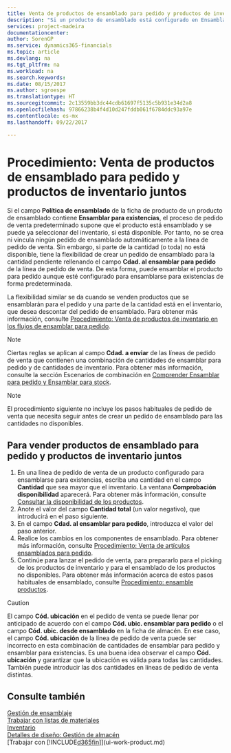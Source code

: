 ```yaml
---
title: Venta de productos de ensamblado para pedido y productos de inventario juntos | Documentos de Microsoft
description: "Si un producto de ensamblado está configurado en Ensamblar para existencias, el proceso de pedido de venta predeterminado supone que el producto está ensamblado y se puede ya seleccionar del inventario, si está disponible. Sin embargo, si parte de la cantidad (o toda) no está disponible, tiene la flexibilidad de crear un pedido de ensamblado para la cantidad pendiente de forma dinámica."
services: project-madeira
documentationcenter: 
author: SorenGP
ms.service: dynamics365-financials
ms.topic: article
ms.devlang: na
ms.tgt_pltfrm: na
ms.workload: na
ms.search.keywords: 
ms.date: 08/15/2017
ms.author: sgroespe
ms.translationtype: HT
ms.sourcegitcommit: 2c13559bb3dc44cdb61697f5135c5b931e34d2a8
ms.openlocfilehash: 97866238b4f4d10d247fddb061f6784ddc93a97e
ms.contentlocale: es-mx
ms.lasthandoff: 09/22/2017

---
```

# <a name="how-to-sell-assemble-to-order-items-and-inventory-items-together"></a>Procedimiento: Venta de productos de ensamblado para pedido y productos de inventario juntos
Si el campo **Política de ensamblado** de la ficha de producto de un producto de ensamblado contiene **Ensamblar para existencias**, el proceso de pedido de venta predeterminado supone que el producto está ensamblado y se puede ya seleccionar del inventario, si está disponible. Por tanto, no se crea ni vincula ningún pedido de ensamblado automáticamente a la línea de pedido de venta. Sin embargo, si parte de la cantidad (o toda) no está disponible, tiene la flexibilidad de crear un pedido de ensamblado para la cantidad pendiente rellenando el campo **Cdad. al ensamblar para pedido** de la línea de pedido de venta. De esta forma, puede ensamblar el producto para pedido aunque esté configurado para ensamblarse para existencias de forma predeterminada.  

La flexibilidad similar se da cuando se venden productos que se ensamblarán para el pedido y una parte de la cantidad está en el inventario, que desea descontar del pedido de ensamblado. Para obtener más información, consulte [Procedimiento: Venta de productos de inventario en los flujos de ensamblar para pedido](assembly-how-to-sell-inventory-items-in-assemble-to-order-flows.md).  

> [!NOTE]  
>  Ciertas reglas se aplican al campo **Cdad. a enviar** de las líneas de pedido de venta que contienen una combinación de cantidades de ensamblar para pedido y de cantidades de inventario. Para obtener más información, consulte la sección Escenarios de combinación en [Comprender Ensamblar para pedido y Ensamblar para stock](assembly-assemble-to-order-or-assemble-to-stock.md).  

> [!NOTE]  
>  El procedimiento siguiente no incluye los pasos habituales de pedido de venta que necesita seguir antes de crear un pedido de ensamblado para las cantidades no disponibles.

## <a name="to-sell-assemble-to-order-items-and-inventory-items-together"></a>Para vender productos de ensamblado para pedido y productos de inventario juntos  
1.  En una línea de pedido de venta de un producto configurado para ensamblarse para existencias, escriba una cantidad en el campo **Cantidad** que sea mayor que el inventario. La ventana **Comprobación disponibilidad** aparecerá. Para obtener más información, consulte [Consultar la disponibilidad de los productos](inventory-how-availability-overview.md). 
2.  Anote el valor del campo **Cantidad total** (un valor negativo), que introducirá en el paso siguiente.  
3.  En el campo **Cdad. al ensamblar para pedido**, introduzca el valor del paso anterior.  
4.  Realice los cambios en los componentes de ensamblado. Para obtener más información, consulte [Procedimiento: Venta de artículos ensamblados para pedido](assembly-how-to-sell-items-assembled-to-order.md).  
5.  Continúe para lanzar el pedido de venta, para prepararlo para el picking de los productos de inventario y para el ensamblado de los productos no disponibles. Para obtener más información acerca de estos pasos habituales de ensamblado, consulte [Procedimiento: ensamble productos](assembly-how-to-assemble-items.md).  

> [!CAUTION]  
>  El campo **Cód. ubicación** en el pedido de venta se puede llenar por anticipado de acuerdo con el campo **Cód. ubic. ensamblar para pedido** o el campo **Cód. ubic. desde ensamblado** en la ficha de almacén. En ese caso, el campo **Cód. ubicación** de la línea de pedido de venta puede ser incorrecto en esta combinación de cantidades de ensamblar para pedido y ensamblar para existencias. Es una buena idea observar el campo **Cód. ubicación** y garantizar que la ubicación es válida para todas las cantidades. También puede introducir las dos cantidades en líneas de pedido de venta distintas.  

## <a name="see-also"></a>Consulte también  
[Gestión de ensamblaje](assembly-assemble-items.md)  
[Trabajar con listas de materiales](inventory-how-work-BOMs.md)  
[Inventario](inventory-manage-inventory.md)  
[Detalles de diseño: Gestión de almacén](design-details-warehouse-management.md)  
[Trabajar con [!INCLUDE[d365fin](includes/d365fin_md.md)]](ui-work-product.md)


